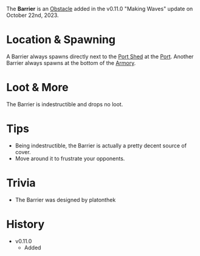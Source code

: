 The **Barrier** is an [Obstacle](/obstacles) added in the v0.11.0 "Making Waves" update on October 22nd, 2023.

# Location & Spawning

A Barrier always spawns directly next to the [Port Shed](/buildings/port_shed) at the [Port](/buildings/port). Another Barrier always spawns at the bottom of the [Armory](/buildings/armory).

# Loot & More

The Barrier is indestructible and drops no loot.

# Tips

- Being indestructible, the Barrier is actually a pretty decent source of cover.
- Move around it to frustrate your opponents.

# Trivia

- The Barrier was designed by platonthek

# History

- v0.11.0
  - Added
